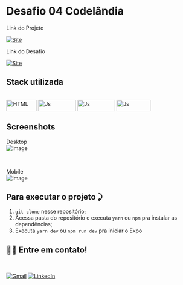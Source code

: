 # Desafio 04 Codelândia

Link do Projeto

<a link href="https://login-tailwind-joanderson337.vercel.app/" target="_blank">![Site](https://shields.io/badge/acessar-Site-green?&style=for-the-badge)</a>

Link do Desafio

<a link href="https://www.figma.com/file/Yb9IBH56g7T1hdIyZ3BMNO/Desafios-Codel%C3%A2ndia" target="_blank">![Site](https://shields.io/badge/acessar-Site-green?&style=for-the-badge)</a>


## Stack utilizada
<div style="display: inline_block"><br>

  <img align="center" alt="HTML" height="30" width="80" src="https://img.shields.io/badge/HTML5-E34F26?style=for-the-badge&logo=html5&logoColor=white">
  <img align="center" alt="Js" height="30" width="100" src="https://img.shields.io/badge/JavaScript-F7DF1E?style=for-the-badge&logo=javascript&logoColor=black">
  <img align="center" alt="Js" height="30" width="100" src="https://img.shields.io/badge/Tailwind_CSS-38B2AC?style=for-the-badge&logo=tailwind-css&logoColor=white">
  <img align="center" alt="Js" height="30" width="90" src="https://img.shields.io/badge/React-20232A?style=for-the-badge&logo=react&logoColor=61DAFB">


  
</div>

## Screenshots

Desktop
<br>
![image](https://user-images.githubusercontent.com/77758027/175346747-65f40a99-f929-4aee-84a0-377c5dbd30ad.png)



<br>


Mobile
<br>
![image](https://user-images.githubusercontent.com/77758027/175346816-a574cab3-849b-48dd-887f-5d970387924e.png)

## Para executar o projeto ⤸

1. `git clone` nesse repositório;
2. Acessa pasta do repositório e executa `yarn` ou `npm` pra instalar as dependências;
3. Executa `yarn dev` ou `npm run dev` pra iniciar o Expo



## 👋🏽 Entre em contato!
<br/>


 <a href="mailto:jhonny_040996@hotmail.com">![Gmail](https://img.shields.io/badge/Gmail-D14836?style=for-the-badge&logo=gmail&logoColor=white)</a>
 <a href="https://www.linkedin.com/in/joandersonsilva337/" target="_blank">![LinkedIn](https://img.shields.io/badge/linkedin-%230077B5.svg?style=for-the-badge&logo=linkedin&logoColor=white)</a> 
